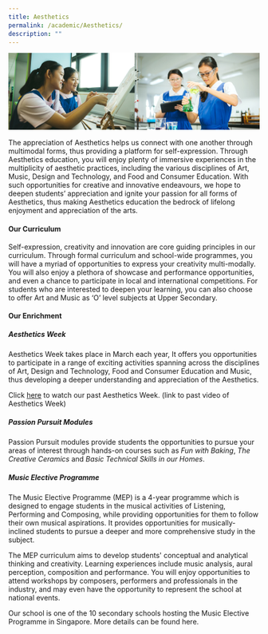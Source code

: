 ```yaml
---
title: Aesthetics
permalink: /academic/Aesthetics/
description: ""
---
```

![Academic](/images/Banner%20Photos/02%20subpage%20academic.jpg)

The appreciation of Aesthetics helps us connect with one another through multimodal forms, thus providing a platform for self-expression. Through Aesthetics education, you will enjoy plenty of immersive experiences in the multiplicity of aesthetic practices, including the various disciplines of Art, Music, Design and Technology, and Food and Consumer Education. With such opportunities for creative and innovative endeavours, we hope to deepen students’ appreciation and ignite your passion for all forms of Aesthetics, thus making Aesthetics education the bedrock of lifelong enjoyment and appreciation of the arts.


#### **Our Curriculum**

Self-expression, creativity and innovation are core guiding principles in our curriculum. Through formal curriculum and school-wide programmes, you will have a myriad of opportunities to express your creativity multi-modally. You will also enjoy a plethora of showcase and performance opportunities, and even a chance to participate in local and international competitions. For students who are interested to deepen your learning, you can also choose to offer Art and Music as ‘O’ level subjects at Upper Secondary.


#### **Our Enrichment**

##### **Aesthetics Week**

Aesthetics Week takes place in March each year, It offers you opportunities to participate in a range of exciting activities spanning across the disciplines of Art, Design and Technology, Food and Consumer Education and Music, thus developing a deeper understanding and appreciation of the Aesthetics.

Click [here](https://youtu.be/IMlNhQpmucA) to watch our past Aesthetics Week. (link to past video of Aesthetics Week)

##### **Passion Pursuit Modules**

Passion Pursuit modules provide students the  opportunities to pursue your areas of interest through hands-on courses such as *Fun with Baking*, *The Creative Ceramics* and *Basic Technical Skills in our Homes*. 

##### **Music Elective Programme**

The  Music Elective Programme (MEP) is a 4-year programme which is designed to engage students in the musical activities of Listening, Performing and Composing, while providing opportunities for them to follow their own musical aspirations. It provides opportunities for musically-inclined students to pursue a deeper and more comprehensive study in the subject. 

The MEP curriculum aims to develop students' conceptual and analytical thinking and creativity. Learning experiences include music analysis, aural perception, composition and performance. You will enjoy opportunities to attend workshops by composers, performers and professionals in the industry, and may even have the opportunity to represent the school at national events. 

Our school is one of the 10 secondary schools hosting the Music Elective Programme in Singapore. 
More details can be found here.